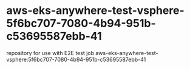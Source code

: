 # aws-eks-anywhere-test-vsphere-5f6bc707-7080-4b94-951b-c53695587ebb-41
repository for use with E2E test job aws-eks-anywhere-test-vsphere:5f6bc707-7080-4b94-951b-c53695587ebb-41
